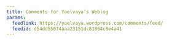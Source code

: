 ```yaml
---
title: Comments for Yaelvaya’s Weblog
params:
  feedlink: https://yaelvaya.wordpress.com/comments/feed/
  feedid: d54dd55074aaa23151dc81864c8e4a41
---
```

